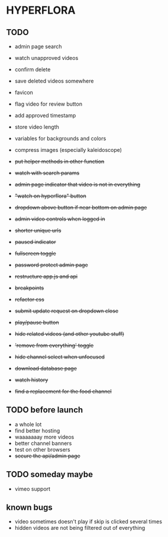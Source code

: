 # HYPERFLORA

## TODO
- admin page search
- watch unapproved videos
- confirm delete
- save deleted videos somewhere
- favicon
- flag video for review button
- add approved timestamp
- store video length
- variables for backgrounds and colors
- compress images (especially kaleidoscope)

- ~~put helper methods in other function~~
- ~~watch with search params~~
- ~~admin page indicator that video is not in everything~~
- ~~"watch on hyperflora" button~~
- ~~dropdown above button if near bottom on admin page~~
- ~~admin video controls when logged in~~
- ~~shorter unique urls~~
- ~~paused indicator~~
- ~~fullscreen toggle~~
- ~~password protect admin page~~
- ~~restructure app.js and api~~
- ~~breakpoints~~
- ~~refactor css~~
- ~~submit update request on dropdown close~~
- ~~play/pause button~~
- ~~hide related videos (and other youtube stuff)~~
- ~~'remove from everything' toggle~~
- ~~hide channel select when unfocused~~
- ~~download database page~~
- ~~watch history~~
- ~~find a replacement for the food channel~~

## TODO before launch
- a whole lot
- find better hosting
- waaaaaaay more videos
- better channel banners
- test on other browsers
- ~~secure the api/admin page~~

## TODO someday maybe
- vimeo support

## known bugs
- video sometimes doesn't play if skip is clicked several times
- hidden videos are not being filtered out of everything
